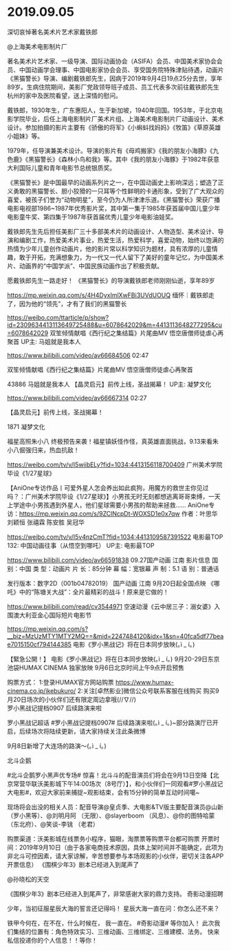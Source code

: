 # 2019.09.05

 深切哀悼著名美术片艺术家戴铁郎

@上海美术电影制片厂

著名美术片艺术家、一级导演、国际动画协会（ASIFA）会员、中国美术家协会会员、中国动画学会理事、中国电影家协会会员、享受国务院特殊津贴待遇，动画片《黑猫警长》导演、编剧戴铁郎先生，因病于2019年9月4日19点25分去世，享年89岁。生病住院期间，美影厂党政领导班子成员、员工代表多次前往戴铁郎先生杭州的家中及医院看望，送上深情的慰问。

戴铁郎，1930年生，广东惠阳人，生于新加坡，1940年回国。1953年，于北京电影学院毕业，后任上海电影制片厂美术片组、上海美术电影制片厂动画设计、美术设计。参加拍摄的影片主要有《骄傲的将军》《小蝌蚪找妈妈》《牧笛》《草原英雄小姐妹》等。

1979年，任导演兼美术设计。导演的影片有《母鸡搬家》《我的朋友小海豚》《九色鹿》《黑猫警长》《森林小鸟和我》等。其中《我的朋友小海豚》于1982年获意大利国际儿童和青年电影节总统银质奖。

《黑猫警长》是中国最早的动画系列片之一，在中国动画史上影响深远；塑造了正义勇敢的黑猫警长、胆小狡猾的一只耳等个性鲜明的卡通形象，受到了广大观众的喜爱，被孩子们誉为“动物明星”，至今仍为人所津津乐道。《黑猫警长》荣获广播电影电视部1986~1987年优秀影片奖，其中第一集于1985年获首届中国儿童少年电影童牛奖、第四集于1987年获首届优秀儿童少年电影油娃奖。

戴铁郎先生先后担任美影厂三十多部美术片的动画设计、人物造型、美术设计、导演和编剧工作，热爱美术片事业，热爱生活，热爱科学，喜爱动物，始终以饱满的热情为少年儿童创作动画片，他的影片常以科学知识为题材，具有浓厚的儿童情趣，敢于开拓，充满想象力，为一代又一代人留下了美好的童年记忆，为中国美术片、动画界的“中国学派”、中国民族动画作出了积极贡献。

愿戴铁郎先生一路走好！
《黑猫警长》的导演戴铁郎老师刚刚仙逝，享年89岁

https://mp.weixin.qq.com/s/4H4DyxImlXwFBi3UVdUOUQ
缅怀｜戴铁郎走了，因为他的“领先”，才有了我们的黑猫警长

https://weibo.com/ttarticle/p/show?id=2309634413113649725488&u=6078642029&m=4413113648277295&cu=6078642029
双笙倾情献唱《西行纪之集结篇》片尾曲MV 悟空唐僧师徒虐心再聚首 UP主: 马姐就是我本人

https://www.bilibili.com/video/av66684506
02:47

双笙倾情献唱《西行纪之集结篇》片尾曲MV 悟空唐僧师徒虐心再聚首

43886
马姐就是我本人
 【晶灵启元】前传上线，圣战揭幕！ UP主: 凝梦文化

https://www.bilibili.com/video/av66667314
02:27

【晶灵启元】前传上线，圣战揭幕！

1871
凝梦文化


福星高照朱小八 终极预告来袭！福星镇妖怪作怪，真英雄直面挑战，9.13来看朱小八倔强归来，热血抗敌！

https://weibo.com/tv/v/I5wiibELy?fid=1034:4413156118700409
广州美术学院毕设《1/27星球》

【AniOne专访作品丨可爱外星人怎会养出如此疯狗，用魔方的救世主你见过吗？：广州美术学院毕设《1/27星球》】小男孩无时无刻都想逃离哥哥束缚，一天上学途中小男孩遇到外星人，他们星球需要小男孩的帮助来拯救……
AniOne专访：https://mp.weixin.qq.com/s/9ZClNcpDt-WOXSD1e0x7qw
作者：叶思华 刘颖恒 张禧霖 陈安胜 吴冠华

https://weibo.com/tv/v/I5v4nzCmT?fid=1034:4413109587391522
 电影最TOP 132: 中国动画往事（从悟空到哪吒） UP主: 电影最TOP

https://www.bilibili.com/video/av66591838
09.27国产动画 江南  影片信息
国 别：中国
类 型：动画片
片 长：85分钟
幕 幅：宽银幕
声 制：5.1
语 别：普通话

发行版本：数字2D（001b04782019）
国产动画 江南 9月20日起全国点映
《哪吒》中的“陈塘关大战”：全片最精彩的战斗！原来是它做的！

https://www.bilibili.com/read/cv3544971
 空速动漫《云中居三子：溺女婆》入围澳大利亚金心国际短片电影节

https://mp.weixin.qq.com/s?__biz=MzUzMTY1MTY2MQ==&mid=2247484120&idx=1&sn=40fca5df77beae7015150cf794144385
电影《罗小黑战记》将在日本同步放映(｡ì _ í｡)

【緊急公開！】
电影《罗小黑战记》将在日本同步放映(｡ì _ í｡)
9月20-29日东京池袋HUMAX CINEMA 独家放映
9月6日北京时间上午9点开启预售

购票方式：
1:登录HUMAX官方网站购票
https://www.humax-cinema.co.jp/ikebukuro/
2:关注[卓然影业]微信公众号联系客服在线购买
购买9月20日场次的小伙伴们还有限定周边拿哦\(//∇//)\
罗小黑战记提档0907  后续路演来啦

罗小黑战记超话 #罗小黑战记提档0907# 后续路演来啦(｡ì _ í｡)~部分路演厅已开启，后续场次将陆续更新，请大家持续关注此条微博

9月8日新增了大连场的路演～(｡ì _ í｡)

北斗企鹅                                                                                                                    

#北斗企鹅罗小黑声优专场# 惊喜！北斗斗的配音演员们将会在9月13日空降【北京常营华联沃美影城下午14:00场次（8号厅）】，和小伙伴们一同观看#罗小黑战记大电影#，欢迎大家前来捕捉~观影结束，会有15分钟的简单互动时间噶~

现场将会出没的相关人员：配音导演@皇贞季、大电影&TV版主要配音演员@山新 （罗小黑等）、@刘明月阿 （无限）、@slayerboom （风息）、@你的图特哈蒙 （东北府）、@笑谈-李铫  （老君）

购票渠道：沃美影城在线票务小程序，猫眼，淘票票等购票平台都可购票
开票时间：2019年9月10日（由于各家电商技术原因，具体上架时间并不能确定，此项为非北斗可控因素，请大家谅解，辛苦想要参与本场观影的小伙伴，密切关注各APP开票信息）
《围棋少年3》剧本已经进入到尾声了

@孙晓松的天空                            

《围棋少年3》剧本已经进入到尾声了，非常感谢大家的鼎力支持。
奇影动漫招聘

少年，当初征服星辰大海的誓言还记得吗！
星辰大海一直在问：你怎么还不来？

铁甲今何在，在不在，什么时候在，
我一直在。
#奇影动漫# 等你加入！
此次我们集结的位置有：角色特效实习、三维动画、三维绑定、三维建模、法务。
快来私信投递你的个人信息！！等你！
 